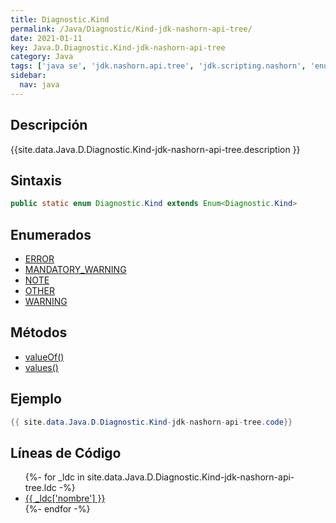 ```yaml
---
title: Diagnostic.Kind
permalink: /Java/Diagnostic/Kind-jdk-nashorn-api-tree/
date: 2021-01-11
key: Java.D.Diagnostic.Kind-jdk-nashorn-api-tree
category: Java
tags: ['java se', 'jdk.nashorn.api.tree', 'jdk.scripting.nashorn', 'enumerado java', 'Java 1.0']
sidebar: 
  nav: java
---
```


## Descripción
{{site.data.Java.D.Diagnostic.Kind-jdk-nashorn-api-tree.description }}

## Sintaxis
~~~java
public static enum Diagnostic.Kind extends Enum<Diagnostic.Kind>
~~~

## Enumerados
* [ERROR](/Java/Diagnostic/Kind-jdk-nashorn-api-tree/ERROR/)
* [MANDATORY_WARNING](/Java/Diagnostic/Kind-jdk-nashorn-api-tree/MANDATORY_WARNING/)
* [NOTE](/Java/Diagnostic/Kind-jdk-nashorn-api-tree/NOTE/)
* [OTHER](/Java/Diagnostic/Kind-jdk-nashorn-api-tree/OTHER/)
* [WARNING](/Java/Diagnostic/Kind-jdk-nashorn-api-tree/WARNING/)

## Métodos
* [valueOf()](/Java/Diagnostic/Kind-jdk-nashorn-api-tree/valueOf/)
* [values()](/Java/Diagnostic/Kind-jdk-nashorn-api-tree/values/)

## Ejemplo
~~~java
{{ site.data.Java.D.Diagnostic.Kind-jdk-nashorn-api-tree.code}}
~~~

## Líneas de Código
<ul>
{%- for _ldc in site.data.Java.D.Diagnostic.Kind-jdk-nashorn-api-tree.ldc -%}
   <li>
       <a href="{{_ldc['url'] }}">{{ _ldc['nombre'] }}</a>
   </li>
{%- endfor -%}
</ul>
